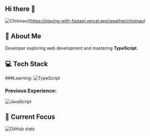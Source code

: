 ## Hi there 👋

![Chisinau](https://playing-with-fastapi.vercel.app/weather/chisinau)](https://playing-with-fastapi.vercel.app/weather/chisinau)


## 🚀 About Me
Developer exploring web development and mastering **TypeScript**.

## 💻 Tech Stack

###Learning:
![TypeScript](https://shields.io/badge/TypeScript-3178C6?logo=TypeScript&logoColor=FFF&style=flat-square)

### Previous Experience:
![JavaScript](https://shields.io/badge/JavaScript-F7DF1E?logo=JavaScript&logoColor=000&style=flat-square)

## 🌱 Current Focus
![GitHub stats](https://github-readme-stats.vercel.app/api?username=magwaer-dev&show_icons=true&theme=tokyonight)
